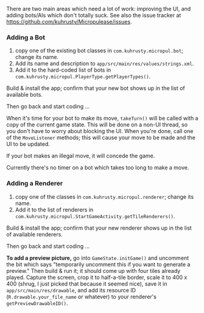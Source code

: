 There are two main areas which need a lot of work: improving the UI, and
adding bots/AIs which don't totally suck.  See also the issue tracker at
https://github.com/kuhrusty/Micropulease/issues.

### Adding a Bot

1. copy one of the existing bot classes in ```com.kuhrusty.micropul.bot```;
   change its name.
1. Add its name and description to ```app/src/main/res/values/strings.xml```.
1. Add it to the hard-coded list of bots in ```com.kuhrusty.micropul.PlayerType.getPlayerTypes()```.

Build & install the app; confirm that your new bot shows up in the list
of available bots.

Then go back and start coding ...

When it's time for your bot to make its move, ```takeTurn()``` will be
called with a copy of the current game state.  This will be done on a
non-UI thread, so you don't have to worry about blocking the UI.  When
you're done, call one of the ```MoveListener``` methods; this will cause
your move to be made and the UI to be updated.

If your bot makes an illegal move, it will concede the game.

Currently there's no timer on a bot which takes too long to make a move.

### Adding a Renderer

1. copy one of the classes in ```com.kuhrusty.micropul.renderer```;
   change its name.
1. Add it to the list of renderers in ```com.kuhrusty.micropul.StartGameActivity.getTileRenderers()```.

Build & install the app; confirm that your new renderer shows up in the
list of available renderers.

Then go back and start coding ...

**To add a preview picture,** go into ```GameState.initGame()``` and
uncomment the bit which says "temporarily uncomment this if you want to
generate a preview."  Then build & run it; it should come up with four
tiles already played.  Capture the screen, crop it to half-a-tile border,
scale it to 400 x 400 (shrug, I just picked that because it seemed nice),
save it in ```app/src/main/res/drawable```, and add its resource ID
(```R.drawable.your_file_name``` or whatever) to your renderer's
```getPreviewDrawableID()```.